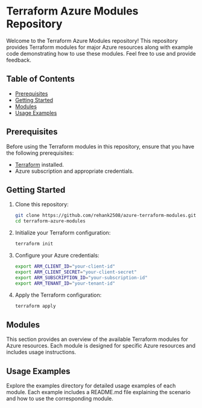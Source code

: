 # Terraform Azure Modules Repository

Welcome to the Terraform Azure Modules repository! This repository provides Terraform modules for major Azure resources along with example code demonstrating how to use these modules. Feel free to use and provide feedback.

## Table of Contents

- [Prerequisites](#prerequisites)
- [Getting Started](#getting-started)
- [Modules](#modules)
- [Usage Examples](#usage-examples)

## Prerequisites

Before using the Terraform modules in this repository, ensure that you have the following prerequisites:

- [Terraform](https://www.terraform.io/downloads.html) installed.
- Azure subscription and appropriate credentials.

## Getting Started

1. Clone this repository:

    ```bash
    git clone https://github.com/rehank2508/azure-terraform-modules.git
    cd terraform-azure-modules
    ```

2. Initialize your Terraform configuration:

    ```bash
    terraform init
    ```

3. Configure your Azure credentials:

    ```bash
    export ARM_CLIENT_ID="your-client-id"
    export ARM_CLIENT_SECRET="your-client-secret"
    export ARM_SUBSCRIPTION_ID="your-subscription-id"
    export ARM_TENANT_ID="your-tenant-id"
    ```

4. Apply the Terraform configuration:

    ```bash
    terraform apply
    ```

## Modules

This section provides an overview of the available Terraform modules for Azure resources. Each module is designed for specific Azure resources and includes usage instructions.

## Usage Examples
Explore the examples directory for detailed usage examples of each module. Each example includes a README.md file explaining the scenario and how to use the corresponding module.
